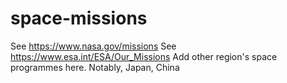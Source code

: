 # space-missions

See https://www.nasa.gov/missions
See https://www.esa.int/ESA/Our_Missions
Add other region's space programmes here. Notably, Japan, China